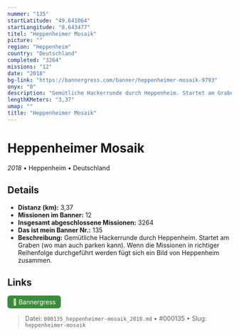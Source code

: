 ```yaml
---
nummer: "135"
startLatitude: "49.641064"
startLongitude: "8.643477"
titel: "Heppenheimer Mosaik"
picture: ""
region: "Heppenheim"
country: "Deutschland"
completed: "3264"
missions: "12"
date: "2018"
bg-link: "https://bannergress.com/banner/heppenheimer-mosaik-9793"
onyx: "0"
description: "Gemütliche Hackerrunde durch Heppenheim. Startet am Graben (wo man auch parken kann). \nWenn die Missionen in richtiger Reihenfolge durchgeführt werden fügt sich ein Bild von Heppenheim zusammen."
lengthKMeters: "3,37"
umap: ""
title: "Heppenheimer Mosaik"
---
```

# Heppenheimer Mosaik

*2018* • Heppenheim • Deutschland



## Details
- **Distanz (km):** 3,37
- **Missionen im Banner:** 12
- **Insgesamt abgeschlossene Missionen:** 3264
- **Das ist mein Banner Nr.:** 135
- **Beschreibung:** Gemütliche Hackerrunde durch Heppenheim. Startet am Graben (wo man auch parken kann). 
Wenn die Missionen in richtiger Reihenfolge durchgeführt werden fügt sich ein Bild von Heppenheim zusammen.


## Links
<div style="margin-top: 0.5em;">
<a href="https://bannergress.com/banner/heppenheimer-mosaik-9793" target="_blank" style="display:inline-block;margin-right:8px;padding:6px 12px;background-color:#3c8b3c;color:white;text-decoration:none;border-radius:6px;">🔗 Bannergress</a>

</div>


> Datei: `000135_heppenheimer-mosaik_2018.md` • #000135 • Slug: `heppenheimer-mosaik`

